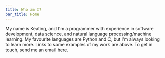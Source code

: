 ```yaml
---
title: Who am I?
bar_title: Home
---
```

<script> 
"use strict";
window.addEventListener("DOMContentLoaded", () => {
    document.getElementById("comms").addEventListener("click", contact)
});
</script>

<p class="main_text">
My name is Keating, and I'm a programmer with experience in software 
development, data science, and natural language processing/machine learning. 
My favourite languages are Python and C, but I'm always looking to learn more.
Links to some examples of my work are above. To get in touch, send
me an email <a href="#" id="comms">here</a>.
</p>
